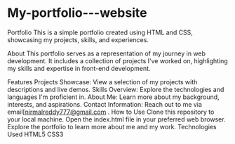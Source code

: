 # My-portfolio---website
Portfolio
This is a simple portfolio created using HTML and CSS, showcasing my projects, skills, and experiences.

About
This portfolio serves as a representation of my journey in web development. It includes a collection of projects I've worked on, highlighting my skills and expertise in front-end development.

Features
Projects Showcase: View a selection of my projects with descriptions and live demos.
Skills Overview: Explore the technologies and languages I'm proficient in.
About Me: Learn more about my background, interests, and aspirations.
Contact Information: Reach out to me via email[nirmalreddy777@gmail.com .
How to Use
Clone this repository to your local machine.
Open the index.html file in your preferred web browser.
Explore the portfolio to learn more about me and my work.
Technologies Used
HTML5
CSS3
